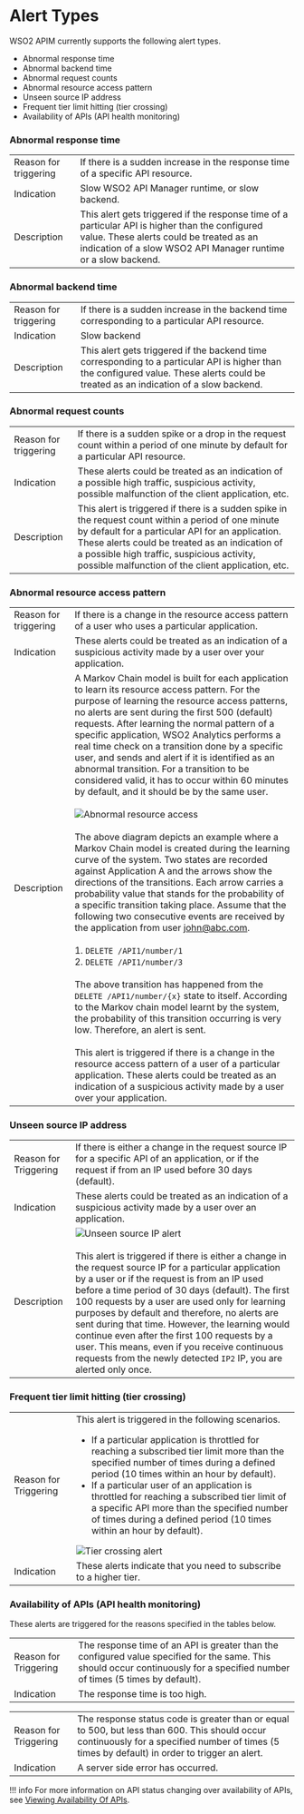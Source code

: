 # Alert Types

WSO2 APIM currently supports the following alert types.

-   Abnormal response time
-   Abnormal backend time
-   Abnormal request counts
-   Abnormal resource access pattern
-   Unseen source IP address
-   Frequent tier limit hitting (tier crossing)
-   Availability of APIs (API health monitoring)

### Abnormal response time

|                       |                                                                                                                                                                                                              |
|-----------------------|--------------------------------------------------------------------------------------------------------------------------------------------------------------------------------------------------------------|
| Reason for triggering | If there is a sudden increase in the response time of a specific API resource.                                                                                                                               |
| Indication            | Slow WSO2 API Manager runtime, or slow backend.                                                                                                                                                              |
| Description           | This alert gets triggered if the response time of a particular API is higher than the configured value. These alerts could be treated as an indication of a slow WSO2 API Manager runtime or a slow backend. |

### Abnormal backend time

|                       |                                                                                                                                                                                        |
|-----------------------|----------------------------------------------------------------------------------------------------------------------------------------------------------------------------------------|
| Reason for triggering | If there is a sudden increase in the backend time corresponding to a particular API resource.                                                                                          |
| Indication            | Slow backend                                                                                                                                                                           |
| Description           | This alert gets triggered if the backend time corresponding to a particular API is higher than the configured value. These alerts could be treated as an indication of a slow backend. |

### Abnormal request counts

|                       |                                                                                                                                                                                                                                                                                                                |
|-----------------------|----------------------------------------------------------------------------------------------------------------------------------------------------------------------------------------------------------------------------------------------------------------------------------------------------------------|
| Reason for triggering | If there is a sudden spike or a drop in the request count within a period of one minute by default for a particular API resource.                                                                                                                                                                              |
| Indication            | These alerts could be treated as an indication of a possible high traffic, suspicious activity, possible malfunction of the client application, etc.                                                                                                                                                           |
| Description           | This alert is triggered if there is a sudden spike in the request count within a period of one minute by default for a particular API for an application. These alerts could be treated as an indication of a possible high traffic, suspicious activity, possible malfunction of the client application, etc. |

### Abnormal resource access pattern

|                       |                                                                                                                                                                                                                                                                                                                                                                                                                                                                                                                                                             |
|-----------------------|-------------------------------------------------------------------------------------------------------------------------------------------------------------------------------------------------------------------------------------------------------------------------------------------------------------------------------------------------------------------------------------------------------------------------------------------------------------------------------------------------------------------------------------------------------------|
| Reason for triggering | If there is a change in the resource access pattern of a user who uses a particular application.                                                                                                                                                                                                                                                                                                                                                                                                                                                            |
| Indication            | These alerts could be treated as an indication of a suspicious activity made by a user over your application.                                                                                                                                                                                                                                                                                                                                                                                                                                               |
| Description           | A Markov Chain model is built for each application to learn its resource access pattern. For the purpose of learning the resource access patterns, no alerts are sent during the first 500 (default) requests. After learning the normal pattern of a specific application, WSO2 Analytics performs a real time check on a transition done by a specific user, and sends and alert if it is identified as an abnormal transition. For a transition to be considered valid, it has to occur within 60 minutes by default, and it should be by the same user. <br /> <br /> ![Abnormal resource access]({{base_path}}/assets/img/learn/alerts-abnormal-resource-access.png) <br /><br /> The above diagram depicts an example where a Markov Chain model is created during the learning curve of the system. Two states are recorded against Application A and the arrows show the directions of the transitions. Each arrow carries a probability value that stands for the probability of a specific transition taking place. Assume that the following two consecutive events are received by the application from user john@abc.com. <br /><br /> 1. `DELETE /API1/number/1` <br /> 2. `DELETE /API1/number/3` <br /><br /> The above transition has happened from the `DELETE /API1/number/{x}` state to itself. According to the Markov chain model learnt by the system, the probability of this transition occurring is very low. Therefore, an alert is sent. <br /><br /> This alert is triggered if there is a change in the resource access pattern of a user of a particular application. These alerts could be treated as an indication of a suspicious activity made by a user over your application.                                                                                                                                                                                                                                                                                                                             |

### Unseen source IP address

|                       |                                                                                                                                                                                                                                                                                                                                                                                                                                                                                                                                                                         |
|-----------------------|-------------------------------------------------------------------------------------------------------------------------------------------------------------------------------------------------------------------------------------------------------------------------------------------------------------------------------------------------------------------------------------------------------------------------------------------------------------------------------------------------------------------------------------------------------------------------|
| Reason for Triggering | If there is either a change in the request source IP for a specific API of an application, or if the request if from an IP used before 30 days (default).                                                                                                                                                                                                                                                                                                                                                                                                               |
| Indication            | These alerts could be treated as an indication of a suspicious activity made by a user over an application.                                                                                                                                                                                                                                                                                                                                                                                                                                                             |
| Description           | ![Unseen source IP alert]({{base_path}}/assets/img/learn/alerts-unseen-source-ip.png) <br /><br /> This alert is triggered if there is either a change in the request source IP for a particular application by a user or if the request is from an IP used before a time period of 30 days (default). The first 100 requests by a user are used only for learning purposes by default and therefore, no alerts are sent during that time. However, the learning would continue even after the first 100 requests by a user. This means, even if you receive continuous requests from the newly detected `IP2` IP, you are alerted only once.  |

### Frequent tier limit hitting (tier crossing)

|                       |                                                                                                                                                                                                                      |
|-----------------------|----------------------------------------------------------------------------------------------------------------------------------------------------------------------------------------------------------------------|
| Reason for Triggering | This alert is triggered in the following scenarios. <ul><li> If a particular application is throttled for reaching a subscribed tier limit more than the specified number of times during a defined period (10 times within an hour by default).</li><li>If a particular user of an application is throttled for reaching a subscribed tier limit of a specific API more than the specified number of times during a defined period (10 times within an hour by default).</li></ul>![Tier crossing alert]({{base_path}}/assets/img/learn/alerts-frequent-tier-limit-hitting.png)                                                                                                                                                                              |
| Indication            | These alerts indicate that you need to subscribe to a higher tier.                                                                                                                                                   |

### Availability of APIs (API health monitoring)

These alerts are triggered for the reasons specified in the tables below.

|                       |                                                                                                                                                                               |
|-----------------------|-------------------------------------------------------------------------------------------------------------------------------------------------------------------------------|
| Reason for Triggering | The response time of an API is greater than the configured value specified for the same. This should occur continuously for a specified number of times (5 times by default). |
| Indication            | The response time is too high.                                                                                                                                                |

|                       |                                                                                                                                                                                                |
|-----------------------|------------------------------------------------------------------------------------------------------------------------------------------------------------------------------------------------|
| Reason for Triggering | The response status code is greater than or equal to 500, but less than 600. This should occur continuously for a specified number of times (5 times by default) in order to trigger an alert. |
| Indication            | A server side error has occurred.                                                                                                                                                              |

!!! info
     For more information on API status changing over availability of APIs, see [Viewing Availability Of APIs]({{base_path}}/learn/analytics/analyzing-apim-statistics-with-batch-analytics/viewing-api-statistics/#availability-of-apis/).



